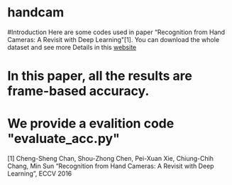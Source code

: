 
# handcam

#Introduction 
Here are some codes used in paper “Recognition from Hand Cameras: A Revisit with Deep Learning"[1].
You can download the whole dataset and see more Details in this [website](http://google.com.tw)

# In this paper, all the results are frame-based accuracy.
# We provide a evalition code "evaluate_acc.py"


[1] Cheng-Sheng Chan, Shou-Zhong Chen, Pei-Xuan Xie, Chiung-Chih Chang, Min Sun “Recognition from Hand Cameras: A Revisit with Deep Learning”, ECCV 2016 

